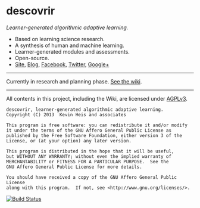 # descovrir
_Learner-generated algorithmic adaptive learning._

- Based on learning science research.
- A synthesis of human and machine learning.
- Learner-generated modules and assessments.
- Open-source.
- [Site], [Blog], [Facebook], [Twitter], [Google+]

[Site]: http://descovrir.org
[Blog]: http://descovrirorg.wordpress.com/
[Facebook]: http://facebook.com/descovrir
[Twitter]: http://twitter.com/descovrirorg
[Google+]: https://plus.google.com/u/102422704401628739470/102422704401628739470

* * *

Currently in research and planning phase. [See the wiki](https://github.com/heiskr/Descovrir/wiki).

* * *

All contents in this project, including the Wiki, are licensed under [AGPLv3](https://raw.github.com/heiskr/descovrir/master/license.txt).

    descovrir, learner-generated algorithmic adaptive learning.
    Copyright (C) 2013  Kevin Heis and associates

    This program is free software: you can redistribute it and/or modify
    it under the terms of the GNU Affero General Public License as
    published by the Free Software Foundation, either version 3 of the
    License, or (at your option) any later version.

    This program is distributed in the hope that it will be useful,
    but WITHOUT ANY WARRANTY; without even the implied warranty of
    MERCHANTABILITY or FITNESS FOR A PARTICULAR PURPOSE.  See the
    GNU Affero General Public License for more details.

    You should have received a copy of the GNU Affero General Public License
    along with this program.  If not, see <http://www.gnu.org/licenses/>.

[![Build Status](https://travis-ci.org/heiskr/descovrir.png?branch=master)](https://travis-ci.org/heiskr/descovrir)
